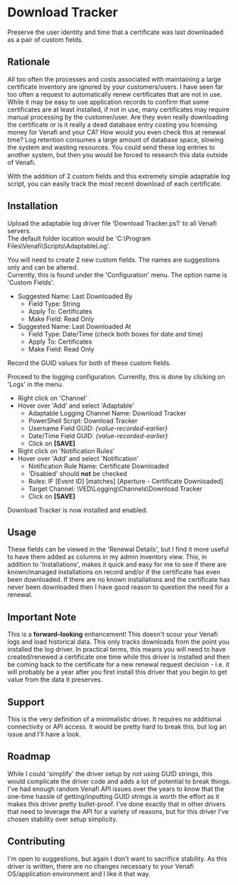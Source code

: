# Download Tracker

Preserve the user identity and time that a certificate was last downloaded as a pair of custom fields.

## Rationale

All too often the processes and costs associated with maintaining a large certificate inventory are ignored by your customers/users. I have seen far too often a request to automatically renew certificates that are not in use. While it may be easy to use application records to confirm that some certificates are at least installed, if not in use, many certificates may require manual processing by the customer/user. Are they even really downloading the certificate or is it really a dead database entry costing you licensing money for Venafi and your CA? How would you even check this at renewal time? Log retention consumes a large amount of database space, slowing the system and wasting resources. You could send these log entries to another system, but then you would be forced to research this data outside of Venafi.

With the addition of 2 custom fields and this extremely simple adaptable log script, you can easily track the most recent download of each certificate.

## Installation

Upload the adaptable log driver file 'Download Tracker.ps1' to all Venafi servers.  
The default folder location would be 'C:\Program Files\Venafi\Scripts\AdaptableLog\'.

You will need to create 2 new custom fields. The names are suggestions only and can be altered.  
Currently, this is found under the 'Configuration' menu. The option name is 'Custom Fields'.

- Suggested Name:   Last Downloaded By
  - Field Type: String
  - Apply To:   Certificates
  - Make Field: Read Only
- Suggested Name:   Last Downloaded At
  - Field Type: Date/Time (check both boxes for date and time)
  - Apply To:   Certificates
  - Make Field: Read Only

Record the GUID values for both of these custom fields.

Proceed to the logging configuration. Currently, this is done by clicking on 'Logs' in the menu.

- Right click on 'Channel'
- Hover over 'Add' and select 'Adaptable'
  - Adaptable Logging Channel Name: Download Tracker
  - PowerShell Script: Download Tracker
  - Username Field GUID: *{value-recorded-earlier}*
  - Date/Time Field GUID: *{value-recorded-earlier}*
  - Click on **[SAVE]**
- Right click on 'Notification Rules'
- Hover over 'Add' and select 'Notification'
  - Notification Rule Name: Certificate Downloaded
  - 'Disabled' should **not** be checked
  - Rules: IF [Event ID] [matches] [Aperture - Certificate Downloaded]
  - Target Channel: \VED\Logging\Channels\Download Tracker
  - Click on **[SAVE]**

Download Tracker is now installed and enabled.

## Usage

These fields can be viewed in the 'Renewal Details', but I find it more useful to have them added as columns in my admin inventory view. This, in addition to 'Installations', makes it quick and easy for me to see if there are known/managed installations on record and/or if the certificate has even been downloaded. If there are no known installations and the certificate has never been downloaded then I have good reason to question the need for a renewal.

## Important Note

This is a **forward-looking** enhancement! This doesn't scour your Venafi logs and load historical data. This only tracks downloads from the point you installed the log driver. In practical terms, this means you will need to have created/renewed a certificate one time while this driver is installed and then be coming back to the certificate for a new renewal request decision - i.e. it will probably be a year after you first install this driver that you begin to get value from the data it preserves.

## Support
This is the very definition of a minimalistic driver. It requires no additional connectivity or API access. It would be pretty hard to break this, but log an issue and I'll have a look.

## Roadmap
While I could 'simplify' the driver setup by not using GUID strings, this would complicate the driver code and adds a lot of potential to break things. I've had enough random Venafi API issues over the years to know that the one-time hassle of getting/inputting GUID strings is worth the effort as it makes this driver pretty bullet-proof. I've done exactly that in other drivers that need to leverage the API for a variety of reasons, but for this driver I've chosen stability over setup simplicity.

## Contributing
I'm open to suggestions, but again I don't want to sacrifice stability. As this driver is written, there are no changes necessary to your Venafi OS/application environment and I like it that way.
